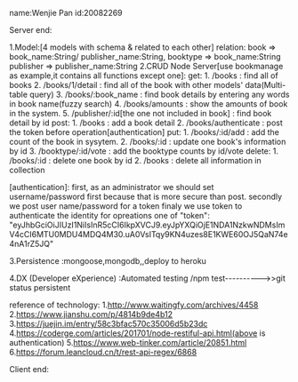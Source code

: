name:Wenjie Pan
id:20082269


Server end:

1.Model:[4 models with schema & related to each other] relation: book => book_name:String/ publisher_name:String, booktype => book_name:String publisher => publisher_name:String
2.CRUD Node Server[use bookmanage as example,it contains all functions except one]: get: 1. /books : find all of books 2. /books/1/detail : find all of the book with other models' data(Multi-table query) 3. /books/:book_name : find book details by entering any words in book name(fuzzy search) 4. /books/amounts : show the amounts of book in the system. 5. /publisher/:id[the one not included in book] : find book detail by id post: 1. /books : add a book detail 2. /books/authenticate : post the token before operation[authentication] put: 1. /books/:id/add : add the count of the book in sysytem. 2. /books/:id : update one book's information by id 3. /booktype/:id/vote : add the booktype counts by id/vote delete: 1. /books/:id : delete one book by id 2. /books : delete all information in collection

[authentication]: first, as an administrator we should set username/password first because that is more secure than post. secondly we post user name/password for a token finaly we use token to authenticate the identity for opreations
one of "token": "eyJhbGciOiJIUzI1NiIsInR5cCI6IkpXVCJ9.eyJpYXQiOjE1NDA1NzkwNDMsImV4cCI6MTU0MDU4MDQ4M30.uA0VsITqy9KN4uzes8E1KWE60OJ5QaN74e4nA1rZ5JQ"

3.Persistence :mongoose,mongodb,,deploy to  heroku

4.DX (Developer eXperience) :Automated testing /npm test---------->>git status persistent


reference of technology: 
1.http://www.waitingfy.com/archives/4458 
2.https://www.jianshu.com/p/4814b9de4b12 
3.https://juejin.im/entry/58c3bfac570c35006d5b23dc 
4.https://coderge.com/articles/201701/node-restiful-api.html(above is authentication)
5.https://www.web-tinker.com/article/20851.html 
6.https://forum.leancloud.cn/t/rest-api-regex/6868


Client end: